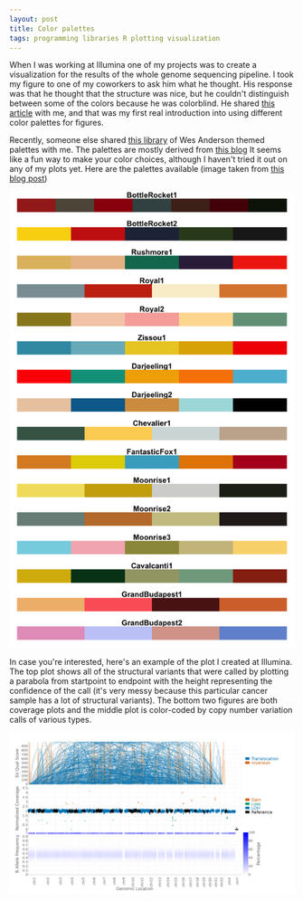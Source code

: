 ```yaml
---
layout: post
title: Color palettes
tags: programming libraries R plotting visualization
---
```


When I was working at Illumina one of my projects was to create a visualization for the results of the whole genome sequencing pipeline. I took my figure to one of my coworkers to ask him what he thought. His response was that he thought that the structure was nice, but he couldn't distinguish between some of the colors because he was colorblind. He shared [this article](https://www.nature.com/articles/nmeth.1618) with me, and that was my first real introduction into using different color palettes for figures.

Recently, someone else shared [this library](https://github.com/karthik/wesanderson) of Wes Anderson themed palettes with me. The palettes are mostly derived from [this blog](https://wesandersonpalettes.tumblr.com/) It seems like a fun way to make your color choices, although I haven't tried it out on any of my plots yet. Here are the palettes available (image taken from [this blog post](https://www.datanovia.com/en/blog/top-r-color-palettes-to-know-for-great-data-visualization/))

![Wes Anderson Palettes](/images/color-palettes/029-r-color-palettes-wes-anderson-color-palettes-r-1.png)

In case you're interested, here's an example of the plot I created at Illumina. The top plot shows all of the structural variants that were called by plotting a parabola from startpoint to endpoint with the height representing the confidence of the call (it's very messy because this particular cancer sample has a lot of structural variants). The bottom two figures are both coverage plots and the middle plot is color-coded by copy number variation calls of various types. 

![SV and CNV plot](/images/color-palettes/NA12892-Rep03-combined_S1.summary.png)